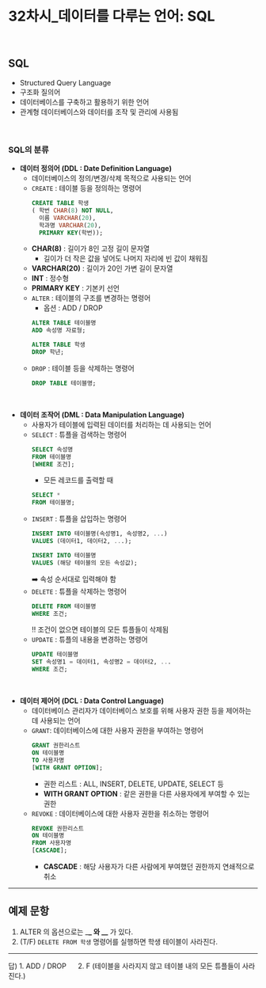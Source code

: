 <!-- @format -->

# **32차시\_데이터를 다루는 언어: SQL**

</br>

## SQL

- Structured Query Language
- 구조화 질의어
- 데이터베이스를 구축하고 활용하기 위한 언어
- 관계형 데이터베이스와 데이터를 조작 및 관리에 사용됨

</br>

### SQL의 분류

- **데이터 정의어 (DDL : Date Definition Language)**
  - 데이터베이스의 정의/변경/삭제 목적으로 사용되는 언어
  - `CREATE` : 테이블 등을 정의하는 명령어
    ```sql
    CREATE TABLE 학생
    ( 학번 CHAR(8) NOT NULL,
      이름 VARCHAR(20),
      학과명 VARCHAR(20),
      PRIMARY KEY(학번));
    ```
  - **CHAR(8)** : 길이가 8인 고정 길이 문자열
    - 길이가 더 작은 값을 넣어도 나머지 자리에 빈 값이 채워짐
  - **VARCHAR(20)** : 길이가 20인 가변 길이 문자열
  - **INT** : 정수형
  - **PRIMARY KEY** : 기본키 선언
  - `ALTER` : 테이블의 구조를 변경하는 명령어
    - 옵션 : ADD / DROP
    ```sql
    ALTER TABLE 테이블명
    ADD 속성명 자료형;
    ```
    ```sql
    ALTER TABLE 학생
    DROP 학년;
    ```
  - `DROP` : 테이블 등을 삭제하는 명령어
    ```sql
    DROP TABLE 테이블명;
    ```

</br>

- **데이터 조작어 (DML : Data Manipulation Language)**
  - 사용자가 테이블에 입력된 데이터를 처리하는 데 사용되는 언어
  - `SELECT` : 튜플을 검색하는 명령어
    ```sql
    SELECT 속성명
    FROM 테이블명
    [WHERE 조건];
    ```
    - 모든 레코드를 출력할 때
    ```sql
    SELECT *
    FROM 테이블명;
    ```
  - `INSERT` : 튜플을 삽입하는 명령어
    ```sql
    INSERT INTO 테이블명(속성명1, 속성명2, ...)
    VALUES (데이터1, 데이터2, ...);
    ```
    ```sql
    INSERT INTO 테이블명
    VALUES (해당 테이블의 모든 속성값);
    ```
    ➡️ 속성 순서대로 입력해야 함
  - `DELETE` : 튜플을 삭제하는 명령어
    ```sql
    DELETE FROM 테이블명
    WHERE 조건;
    ```
    ‼️ 조건이 없으면 테이블의 모든 튜플들이 삭제됨
  - `UPDATE` : 튜플의 내용을 변경하는 명령어
    ```sql
    UPDATE 테이블명
    SET 속성명1 = 데이터1, 속성명2 = 데이터2, ...
    WHERE 조건;
    ```

</br>

- **데이터 제어어 (DCL : Data Control Language)**
  - 데이터베이스 관리자가 데이터베이스 보호를 위해 사용자 권한 등을 제어하는 데 사용되는 언어
  - `GRANT`: 데이터베이스에 대한 사용자 권한을 부여하는 명령어
    ```sql
    GRANT 권한리스트
    ON 테이블명
    TO 사용자명
    [WITH GRANT OPTION];
    ```
    - 권한 리스트 : ALL, INSERT, DELETE, UPDATE, SELECT 등
    - **WITH GRANT OPTION** : 같은 권한을 다른 사용자에게 부여할 수 있는 권한
  - `REVOKE` : 데이터베이스에 대한 사용자 권한을 취소하는 명령어
    ```sql
    REVOKE 권한리스트
    ON 테이블명
    FROM 사용자명
    [CASCADE];
    ```
    - **CASCADE** : 해당 사용자가 다른 사람에게 부여했던 권한까지 연쇄적으로 취소

---

## 예제 문항

1. ALTER 의 옵션으로는 \_**\_ 와 \_\_** 가 있다.
2. (T/F) `DELETE FROM 학생` 명령어를 실행하면 학생 테이블이 사라진다.

---

답) 1. ADD / DROP &nbsp;&nbsp;&nbsp;&nbsp; 2. F (테이블을 사라지지 않고 테이블 내의 모든 튜플들이 사라진다.)
